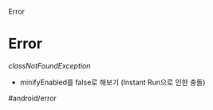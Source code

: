 Error

# Error
*classNotFoundException*
*  minifyEnabled를 false로 해보기 (Instant Run으로 인한 충돌)



#android/error